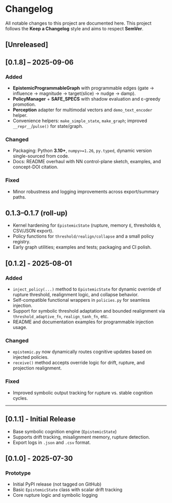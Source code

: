 # Changelog
All notable changes to this project are documented here.
This project follows the **Keep a Changelog** style and aims to respect **SemVer**.

## [Unreleased]

## [0.1.8] – 2025-09-06
### Added
- **EpistemicProgrammableGraph** with programmable edges (gate → influence → magnitude → target(slice) → nudge → damp).
- **PolicyManager** + **SAFE_SPECS** with shadow evaluation and ε-greedy promotion.
- **Perception** adapter for multimodal vectors and `demo_text_encoder` helper.
- Convenience helpers: `make_simple_state`, `make_graph`; improved `__repr__`/`pulse()` for state/graph.

### Changed
- Packaging: Python **3.10+**, `numpy>=1.26`, `py.typed`, dynamic version single-sourced from code.
- Docs: README overhaul with NN control-plane sketch, examples, and concept-DOI citation.

### Fixed
- Minor robustness and logging improvements across export/summary paths.

## 0.1.3–0.1.7 (roll-up)
- Kernel hardening for `EpistemicState` (rupture, memory `E`, thresholds `Θ`, CSV/JSON export).
- Policy functions for `threshold/realign/collapse` and a small policy registry.
- Early graph utilities; examples and tests; packaging and CI polish.

## [0.1.2] - 2025-08-01
### Added
- `inject_policy(...)` method to `EpistemicState` for dynamic override of rupture threshold, realignment logic, and collapse behavior.
- Self-compatible functional wrappers in `policies.py` for seamless injection.
- Support for symbolic threshold adaptation and bounded realignment via `threshold_adaptive_fn`, `realign_tanh_fn`, etc.
- README and documentation examples for programmable injection usage.

### Changed
- `epistemic.py` now dynamically routes cognitive updates based on injected policies.
- `receive()` method accepts override logic for drift, rupture, and projection realignment.

### Fixed
- Improved symbolic output tracking for rupture vs. stable cognition cycles.

---

## [0.1.1] - Initial Release
- Base symbolic cognition engine (`EpistemicState`)
- Supports drift tracking, misalignment memory, rupture detection.
- Export logs in `.json` and `.csv` format.

## [0.1.0] - 2025-07-30
### Prototype
- Initial PyPI release (not tagged on GitHub)
- Basic `EpistemicState` class with scalar drift tracking
- Core rupture logic and symbolic logging
